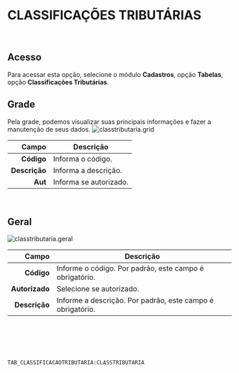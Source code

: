 # CLASSIFICAÇÕES TRIBUTÁRIAS
<br>

## Acesso
Para acessar esta opção, selecione o módulo **Cadastros**, opção **Tabelas**, opção **Classificações Tributárias**.
<br>

## Grade
Pela grade, podemos visualizar suas principais informações e fazer a manutenção de seus dados.
![classtributaria.grid](https://raw.githubusercontent.com/netforcews/docs-erp/master/cadastros/imagens/classtributaria.grid.png)

Campo | Descrição
--:|---
**Código** | Informa o código.
**Descrição** | Informa a descrição.
**Aut** | Informa se autorizado.
<br>

## Geral
![classtributaria.geral](https://raw.githubusercontent.com/netforcews/docs-erp/master/cadastros/imagens/classtributaria.geral.png)

Campo | Descrição
--:|---
**Código** | Informe o código. Por padrão, este campo é obrigatório.
**Autorizado** | Selecione se autorizado.
**Descrição** | Informe a descrição. Por padrão, este campo é obrigatório.
<br>
<br>
<br>
<br>

```TAB_CLASSIFICACAOTRIBUTARIA:CLASSTRIBUTARIA```
